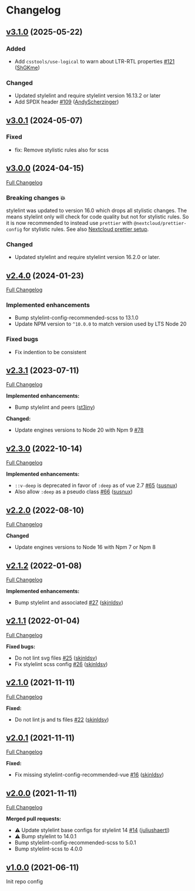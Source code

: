 <!--
  - SPDX-FileCopyrightText: 2021 Nextcloud GmbH and Nextcloud contributors
  - SPDX-License-Identifier: AGPL-3.0-or-later
-->
# Changelog

## [v3.1.0](https://github.com/nextcloud/stylelint-config/tree/v3.1.0) (2025-05-22)

### Added
* Add `csstools/use-logical` to warn about LTR-RTL properties [\#121](https://github.com/nextcloud-libraries/stylelint-config/pull/121) ([ShGKme](https://github.com/ShGKme))

### Changed
* Updated stylelint and require stylelint version 16.13.2 or later
* Add SPDX header [\#109](https://github.com/nextcloud-libraries/stylelint-config/pull/109) ([AndyScherzinger](https://github.com/AndyScherzinger))

## [v3.0.1](https://github.com/nextcloud/stylelint-config/tree/v3.0.1) (2024-05-07)

### Fixed

* fix: Remove stylistic rules also for scss

## [v3.0.0](https://github.com/nextcloud/stylelint-config/tree/v3.0.0) (2024-04-15)
[Full Changelog](https://github.com/nextcloud/stylelint-config/compare/v2.4.0...v3.0.0)

### Breaking changes :boom:
stylelint was updated to version 16.0 which drops all stylistic changes.
The means stylelint only will check for code quality but not for stylistic rules.
So it is now recommended to instead use `prettier` with `@nextcloud/prettier-config` for stylistic rules.
See also [Nextcloud prettier setup](https://github.com/nextcloud-libraries/nextcloud-prettier-config/blob/main/README.md#setup).

### Changed
* Updated stylelint and require stylelint version 16.2.0 or later.

## [v2.4.0](https://github.com/nextcloud/stylelint-config/tree/v2.4.0) (2024-01-23)

[Full Changelog](https://github.com/nextcloud/stylelint-config/compare/v2.3.1...v2.4.0)

### Implemented enhancements

* Bump stylelint-config-recommended-scss to 13.1.0
* Update NPM version to `^10.0.0` to match version used by LTS Node 20

### Fixed bugs

* Fix indention to be consistent

## [v2.3.1](https://github.com/nextcloud/stylelint-config/tree/v2.3.1) (2023-07-11)

[Full Changelog](https://github.com/nextcloud/stylelint-config/compare/v2.3.0...v2.3.1)

**Implemented enhancements:**

- Bump stylelint and peers ([st3iny](https://github.com/st3iny))

**Changed:**

- Update engines versions to Node 20 with Npm 9 [\#78](https://github.com/nextcloud/stylelint-config/pull/78)

## [v2.3.0](https://github.com/nextcloud/stylelint-config/tree/v2.3.0) (2022-10-14)

[Full Changelog](https://github.com/nextcloud/stylelint-config/compare/v2.2.0...v2.3.0)

**Implemented enhancements:**

- `::v-deep` is deprecated in favor of `:deep` as of vue 2.7 [\#65](https://github.com/nextcloud/stylelint-config/pull/65) ([susnux](https://github.com/susnux))
- Also allow `:deep` as a pseudo class [\#66](https://github.com/nextcloud/stylelint-config/pull/66) ([susnux](https://github.com/susnux))

## [v2.2.0](https://github.com/nextcloud/stylelint-config/tree/v2.2.0) (2022-08-10)

[Full Changelog](https://github.com/nextcloud/stylelint-config/compare/v2.1.2...v2.2.0)

**Changed**

- Update engines versions to Node 16 with Npm 7 or Npm 8

## [v2.1.2](https://github.com/nextcloud/stylelint-config/tree/v2.1.2) (2022-01-08)

[Full Changelog](https://github.com/nextcloud/stylelint-config/compare/v2.1.1...v2.1.2)

**Implemented enhancements:**

- Bump stylelint and associated [\#27](https://github.com/nextcloud/stylelint-config/pull/27) ([skjnldsv](https://github.com/skjnldsv))

## [v2.1.1](https://github.com/nextcloud/stylelint-config/tree/v2.1.1) (2022-01-04)

[Full Changelog](https://github.com/nextcloud/stylelint-config/compare/v2.1.0...v2.1.1)

**Fixed bugs:**

- Do not lint svg files [\#25](https://github.com/nextcloud/stylelint-config/pull/25) ([skjnldsv](https://github.com/skjnldsv))
- Fix stylelint scss config [\#26](https://github.com/nextcloud/stylelint-config/pull/26) ([skjnldsv](https://github.com/skjnldsv))

## [v2.1.0](https://github.com/nextcloud/stylelint-config/tree/v2.1.0) (2021-11-11)

[Full Changelog](https://github.com/nextcloud/stylelint-config/compare/v2.0.1...v2.1.0)

**Fixed:**

- Do not lint js and ts files [\#22](https://github.com/nextcloud/stylelint-config/pull/22) ([skjnldsv](https://github.com/skjnldsv))

## [v2.0.1](https://github.com/nextcloud/stylelint-config/tree/v2.0.1) (2021-11-11)

[Full Changelog](https://github.com/nextcloud/stylelint-config/compare/v2.0.0...v2.0.1)

**Fixed:**

- Fix missing stylelint-config-recommended-vue [\#16](https://github.com/nextcloud/stylelint-config/pull/16) ([skjnldsv](https://github.com/skjnldsv))

## [v2.0.0](https://github.com/nextcloud/stylelint-config/tree/v2.0.0) (2021-11-11)

[Full Changelog](https://github.com/nextcloud/stylelint-config/compare/v1.0.0...v2.0.0)

**Merged pull requests:**

- ⚠️ Update stylelint base configs for stylelint 14 [\#14](https://github.com/nextcloud/stylelint-config/pull/14) ([juliushaertl](https://github.com/juliushaertl))
- ⚠️ Bump stylelint to 14.0.1
- Bump stylelint-config-recommended-scss to 5.0.1
- Bump stylelint-scss to 4.0.0

## [v1.0.0](https://github.com/nextcloud/stylelint-config/tree/v1.0.0) (2021-06-11)

Init repo config
